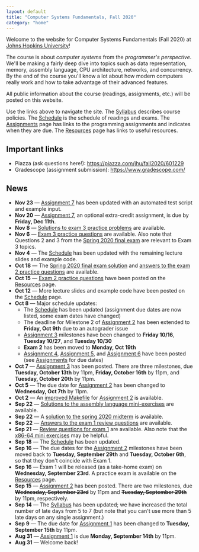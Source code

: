 ```yaml
---
layout: default
title: "Computer Systems Fundamentals, Fall 2020"
category: "home"
---
```


Welcome to the website for Computer Systems Fundamentals (Fall 2020) at <a href="https://www.jhu.edu/">Johns Hopkins University</a>!

The course is about *computer systems* from the *programmer's perspective*.  We'll be making a fairly deep dive into topics such as data representation, memory, assembly language, CPU architecture, networks, and concurrency.  By the end of the course you'll know a lot about how modern computers really work and how to take advantage of their advanced features.

All public information about the course (readings, assignments, etc.) will be posted on this website.

Use the links above to navigate the site.  The [Syllabus](syllabus.html) describes course policies. The [Schedule](schedule.html) is the schedule of readings and exams.  The [Assignments](assignments.html) page has links to the programming assignments and indicates when they are due.  The [Resources](resources.html) page has links to useful resources.

## Important links

* Piazza (ask questions here!): <https://piazza.com/jhu/fall2020/601229>
* Gradescope (assignment submission): <https://www.gradescope.com/>

## News

* **Nov 23** — [Assignment 7](assign/assign07.html) has been updated with an automated test script and example input.
* **Nov 20** — [Assignment 7](assign/assign07.html), an optional extra-credit assignment, is due by **Friday, Dec 11th**.
* **Nov 8** — [Solutions to exam 3 practice problems](resources/exam3review-solutions.html) are available.
* **Nov 6** — [Exam 3 practice questions](resources/exam3review.html) are available.  Also note that Questions 2 and 3 from the [Spring 2020 final exam](resources/final-spring2020.pdf) are relevant to Exam 3 topics.
* **Nov 4** — The [Schedule](schedule.html) has been updated with the remaining lecture slides and example code.
* **Oct 18** — The [Spring 2020 final exam solution](resources/final-spring2020-soln.pdf) and [answers to the exam 2 practice questions](resources/exam2review-solutions.html) are available.
* **Oct 15** — [Exam 2 practice questions](resources/exam2review.html) have been posted on the [Resources](resources.html) page.
* **Oct 12** — More lecture slides and example code have been posted on the [Schedule](schedule.html) page.
* **Oct 8** — Major schedule updates:
    * The [Schedule](schedule.html) has been updated (assignment due dates are now listed, some exam dates have changed)
    * The deadline for Milestone 2 of [Assignment 2](assign/assign02.html) has been extended to **Friday, Oct 9th** due to an autograder issue
    * [Assignment 3](assign/assign03.html) milestones have been changed to **Friday 10/16**, **Tuesday 10/27**, and **Tuesday 10/30**
    * **Exam 2** has been moved to **Monday, Oct 19th**
    * [Assignment 4](assign/assign04.html), [Assignment 5](assign/assign05.html), and [Assignment 6](assign/assign06.html) have been posted (see [Assignments](assignments.html) for due dates)
* **Oct 7** — [Assignment 3](assign/assign03.html) has been posted. There are three milestones, due **Tuesday, October 13th** by 11pm, **Friday, October 16th** by 11pm, and **Tuesday, October 20th** by 11pm.
* **Oct 5** — The due date for [Assignment 2](assign/assign02.html) has been changed to **Wednesday, Oct 7th** by 11pm.
* **Oct 2** — An [improved Makefile](assign/assign02/Makefile) for [Assignment 2](assign/assign02.html) is available.
* **Sep 22** — [Solutions to the assembly language mini-exercises](exercise/asmMini-soln.zip) are available.
* **Sep 22** — A [solution to the spring 2020 midterm](resources/midterm-spring2020-soln.pdf) is available.
* **Sep 22** — [Answers to the exam 1 review questions](resources/exam1review-solutions.html) are available.
* **Sep 21** — [Review questions for exam 1](resources/exam1review.html) are available. Also note that the [x86-64 mini exercises](exercise/assemblyMini.html) may be helpful.
* **Sep 18** — The [Schedule](schedule.html) has been updated.
* **Sep 16** — The due dates for the [Assignment 2](assign/assign02.html) milestones have been moved back to **Tuesday, September 29th** and **Tuesday, October 6th**, so that they don't coincide with Exam 1.
* **Sep 16** — Exam 1 will be released (as a take-home exam) on **Wednesday, September 23rd**.  A practice exam is available on the [Resources](resources.html) page.
* **Sep 15** — [Assignment 2](assign/assign02.html) has been posted. There are two milestones, due ~~**Wednesday, September 23rd**~~ by 11pm and ~~**Tuesday, September 29th**~~ by 11pm, respectively.
* **Sep 14** — The [Syllabus](syllabus.html) has been updated; we have increased the total number of late days from 5 to 7 (but note that you can't use more than 5 late days on any single assignment.)
* **Sep 9** — The due date for [Assignment 1](assign/assign01.html) has been changed to **Tuesday, September 15th** by 11pm.
* **Aug 31** — [Assignment 1](assign/assign01.html) is due **Monday, September 14th** by 11pm.
* **Aug 31** — Welcome back!
